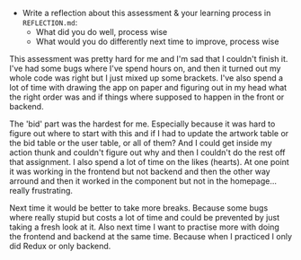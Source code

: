 - Write a reflection about this assessment & your learning process in `REFLECTION.md`:
  - What did you do well, process wise
  - What would you do differently next time to improve, process wise

This assessment was pretty hard for me and I'm sad that I couldn't finish it. I've had some bugs where I've spend hours on, and then it turned out my whole code was right but I just mixed up some brackets. I've also spend a lot of time with drawing the app on paper and figuring out in my head what the right order was and if things where supposed to happen in the front or backend.

The 'bid' part was the hardest for me. Especially because it was hard to figure out where to start with this and if I had to update the artwork table or the bid table or the user table, or all of them? And I could get inside my action thunk and couldn't figure out why and then I couldn't do the rest off that assignment.
I also spend a lot of time on the likes (hearts). At one point it was working in the frontend but not backend and then the other way arround and then it worked in the component but not in the homepage... really frustrating.

Next time it would be better to take more breaks. Because some bugs where really stupid but costs a lot of time and could be prevented by just taking a fresh look at it. Also next time I want to practise more with doing the frontend and backend at the same time. Because when I practiced I only did Redux or only backend.
